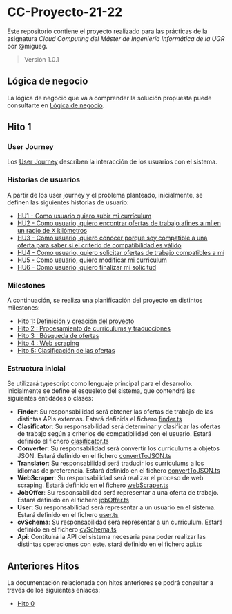 # CC-Proyecto-21-22

Este repositorio contiene el proyecto realizado para las prácticas de la asignatura *Cloud Computing del Máster de Ingeniería Informática de la UGR* por @migueg.

>Versión 1.0.1

## Lógica de negocio

La lógica de negocio que va a comprender la solución propuesta puede consultarte en [Lógica de negocio](/DOC/Hitos/hito0.md).

## Hito 1

<a name="escenarios"></a>
### User Journey

Los [User Journey](/DOC/UserJourney.md) describen la interacción de los usuarios con el sistema.

### Historias de usuarios

A partir de los user journey y el problema planteado, inicialmente, se definen las siguientes historias de usuario:

- [HU1 - Como usuario quiero subir mi currículum](https://github.com/migueg/CC-Proyecto-21-22/issues/37)
- [HU2 - Como usuario, quiero encontrar ofertas de trabajo afines a mí en un radio de X kilómetros](https://github.com/migueg/CC-Proyecto-21-22/issues/38)
- [HU3 - Como usuario, quiero conocer porque soy compatible a una oferta para saber si el criterio de compatibilidad es válido](https://github.com/migueg/CC-Proyecto-21-22/issues/39)
- [HU4 - Como usuario, quiero solicitar ofertas de trabajo compatibles a mí](https://github.com/migueg/CC-Proyecto-21-22/issues/40)
- [HU5 - Como usuario, quiero modificar mi curriculum](https://github.com/migueg/CC-Proyecto-21-22/issues/41)
- [HU6 - Como usuario, quiero finalizar mi solicitud](https://github.com/migueg/CC-Proyecto-21-22/issues/42)

### Milestones

A continuación, se realiza una planificación del proyecto en distintos milestones:

- [Hito 1: Definición y creación del proyecto](https://github.com/migueg/CC-Proyecto-21-22/milestone/1)
- [Hito 2 : Procesamiento de curriculums y traducciones](https://github.com/migueg/CC-Proyecto-21-22/milestone/2)
- [Hito 3 : Búsqueda de ofertas](https://github.com/migueg/CC-Proyecto-21-22/milestone/3)
- [Hito 4 : Web scraping](https://github.com/migueg/CC-Proyecto-21-22/milestone/4)
- [Hito 5: Clasificación de las ofertas](https://github.com/migueg/CC-Proyecto-21-22/milestone/5)

### Estructura inicial

Se utilizará typescript como lenguaje principal para el desarrollo. Inicialmente se define el esqueleto del sistema, que contendrá las siguientes entidades o clases:

- **Finder**: Su responsabilidad será obtener las ofertas de trabajo de las distintas APIs externas. Estará definida el fichero [finder.ts](https://github.com/migueg/CC-Proyecto-21-22/blob/main/src/finder.ts)
- **Clasificator**: Su responsabilidad será determinar y clasificar las ofertas de trabajo según a criterios de compatibilidad con el usuario. Estará definido el fichero [clasificator.ts](https://github.com/migueg/CC-Proyecto-21-22/blob/main/src/clasificator.ts)
- **Converter**: Su responsabilidad será convertir los curriculums a objetos JSON. Estará definido en el fichero [convertToJSON.ts](https://github.com/migueg/CC-Proyecto-21-22/blob/main/src/converterToJSON.ts)
- **Translator**: Su responsabilidad será traducir los curriculums a los idiomas de preferencia. Estará definido en el fichero [convertToJSON.ts](https://github.com/migueg/CC-Proyecto-21-22/blob/main/src/converterToJSON.ts)
- **WebScraper**: Su responsabilidad será realizar el proceso de web scraping. Estará definido en el fichero [webScraper.ts](https://github.com/migueg/CC-Proyecto-21-22/blob/main/src/webScraper.ts)
- **JobOffer**: Su responsabilidad será representar a una oferta de trabajo. Estará definido en el fichero [jobOffer.ts](https://github.com/migueg/CC-Proyecto-21-22/blob/main/src/jobOffer.ts)
- **User**: Su responsabilidad será representar a un usuario en el sistema. Estará definido en el fichero [user.ts](https://github.com/migueg/CC-Proyecto-21-22/blob/main/src/user.ts)
- **cvSchema**: Su responsabilidad será representar a un curriculum. Estará definido en el fichero [cvSchema.ts](https://github.com/migueg/CC-Proyecto-21-22/blob/main/src/Schemas/cvSchema.ts)
- **Api**: Contituirá la API del sistema necesaria para poder realizar las distintas operaciones con este. stará definido en el fichero [api.ts](https://github.com/migueg/CC-Proyecto-21-22/blob/main/src/api.ts)


## Anteriores Hitos

La documentación relacionada con hitos anteriores se podrá consultar a través de los siguientes enlaces:

* [Hito 0](/DOC/Hitos/hito0.md)
